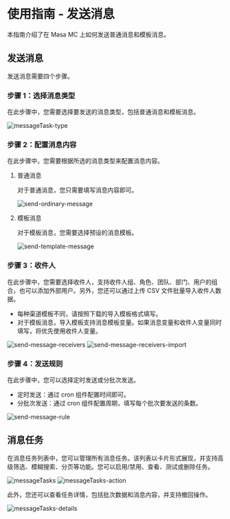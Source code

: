# 使用指南 - 发送消息

本指南介绍了在 Masa MC 上如何发送普通消息和模板消息。

## 发送消息

发送消息需要四个步骤。

### 步骤 1：选择消息类型

在此步骤中，您需要选择要发送的消息类型，包括普通消息和模板消息。

![messageTask-type](https://cdn.masastack.com/stack/doc/mc/messageTask-type.png)

### 步骤 2：配置消息内容

在此步骤中，您需要根据所选的消息类型来配置消息内容。

1. 普通消息

   对于普通消息，您只需要填写消息内容即可。

   ![send-ordinary-message](https://cdn.masastack.com/stack/doc/mc/send-ordinary-message.png)

2. 模板消息

   对于模板消息，您需要选择预设的消息模板。

   ![send-template-message](https://cdn.masastack.com/stack/doc/mc/send-template-message.png)

### 步骤 3：收件人

在此步骤中，您需要选择收件人，支持收件人组、角色、团队、部门、用户的组合，也可以添加外部用户。另外，您还可以通过上传 CSV 文件批量导入收件人数据。

- 每种渠道模板不同，请按照下载的导入模板格式填写。
- 对于模板消息，导入模板支持消息模板变量。如果消息变量和收件人变量同时填写，将优先使用收件人变量。

![send-message-receivers](https://cdn.masastack.com/stack/doc/mc/send-message-receivers.png)
![send-message-receivers-import](https://cdn.masastack.com/stack/doc/mc/send-message-receivers-import.png)

### 步骤 4：发送规则

在此步骤中，您可以选择定时发送或分批次发送。

- 定时发送：通过 cron 组件配置时间即可。
- 分批次发送：通过 cron 组件配置周期，填写每个批次要发送的条数。

![send-message-rule](https://cdn.masastack.com/stack/doc/mc/send-message-rule.png)

## 消息任务

在消息任务列表中，您可以管理所有消息任务。该列表以卡片形式展现，并支持高级筛选、模糊搜索、分页等功能。您可以启用/禁用、查看、测试或删除任务。

![messageTasks](https://cdn.masastack.com/stack/doc/mc/messageTasks.png)
![messageTasks-action](https://cdn.masastack.com/stack/doc/mc/messageTasks-action.png)

此外，您还可以查看任务详情，包括批次数据和消息内容，并支持撤回操作。

![messageTasks-details](https://cdn.masastack.com/stack/doc/mc/messageTasks-details.png)
